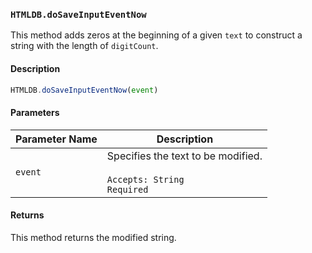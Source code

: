 ### `HTMLDB.doSaveInputEventNow`

This method adds zeros at the beginning of a given `text` to construct a string with the length of `digitCount`.

#### Description

```javascript
HTMLDB.doSaveInputEventNow(event)
```

#### Parameters

| Parameter Name             | Description                               |
| -------------------------- | ----------------------------------------- |
| `event` | Specifies the text to be modified.<br><br>`Accepts: String`<br>`Required` |

#### Returns

This method returns the modified string.
